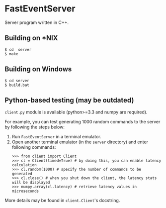 # FastEventServer

Server program written in C++.

## Building on \*NIX

```
$ cd  server
$ make
```

## Building on Windows

```
$ cd server
$ build.bat
```


## Python-based testing (may be outdated)

`client.py` module is available (python>=3.3 and numpy are required).

For example, you can test generating 1000 random commands to the server by following the steps below:

1. Run `FastEventServer` in a terminal emulator.
2. Open another terminal emulator (in the `server` directory) and enter following commands:
   ```
   >>> from client import Client
   >>> cl = Client(timed=True) # by doing this, you can enable latency calculation
   >>> cl.random(1000) # specify the number of commands to be generated
   >>> cl.close() # when you shut down the client, the latency stats will be displayed
   >>> numpy.array(cl.latency) # retrieve latency values in microseconds
   ```
More details may be found in `client.Client`'s docstring.


